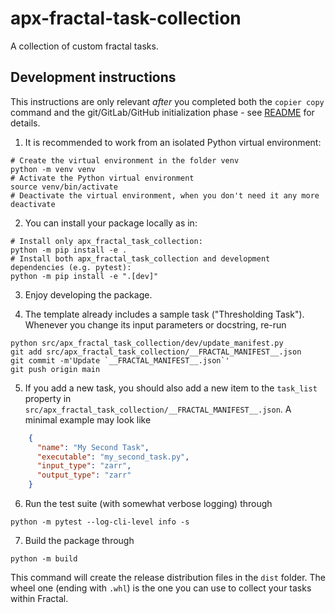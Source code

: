 # apx-fractal-task-collection

A collection of custom fractal tasks.

## Development instructions

This instructions are only relevant *after* you completed both the `copier
copy` command and the git/GitLab/GitHub initialization phase - see
[README](https://github.com/fractal-analytics-platform/fractal-tasks-template#readme)
for details.

1. It is recommended to work from an isolated Python virtual environment:
```console
# Create the virtual environment in the folder venv
python -m venv venv
# Activate the Python virtual environment
source venv/bin/activate
# Deactivate the virtual environment, when you don't need it any more
deactivate
```
2. You can install your package locally as in:
```console
# Install only apx_fractal_task_collection:
python -m pip install -e .
# Install both apx_fractal_task_collection and development dependencies (e.g. pytest):
python -m pip install -e ".[dev]"
```

3. Enjoy developing the package.

4. The template already includes a sample task ("Thresholding Task"). Whenever
you change its input parameters or docstring, re-run
```console
python src/apx_fractal_task_collection/dev/update_manifest.py
git add src/apx_fractal_task_collection/__FRACTAL_MANIFEST__.json
git commit -m'Update `__FRACTAL_MANIFEST__.json`'
git push origin main
```

5. If you add a new task, you should also add a new item to the `task_list`
property in `src/apx_fractal_task_collection/__FRACTAL_MANIFEST__.json`. A minimal example
may look like
```json
    {
      "name": "My Second Task",
      "executable": "my_second_task.py",
      "input_type": "zarr",
      "output_type": "zarr"
    }
```

6. Run the test suite (with somewhat verbose logging) through
```console
python -m pytest --log-cli-level info -s
```
7. Build the package through
```console
python -m build
```
This command will create the release distribution files in the `dist` folder.
The wheel one (ending with `.whl`) is the one you can use to collect your tasks
within Fractal.
